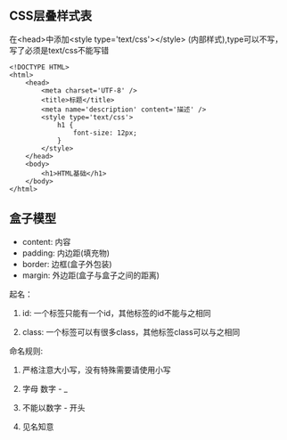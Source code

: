 ## CSS层叠样式表

在\<head>中添加\<style type='text/css'>\</style> (内部样式),type可以不写，写了必须是text/css不能写错

    <!DOCTYPE HTML>
    <html>
        <head>
            <meta charset='UTF-8' />
            <title>标题</title>
            <meta name='description' content='描述' />
            <style type='text/css'>
                h1 {
                    font-size: 12px;
                }
            </style>
        </head>
        <body>
            <h1>HTML基础</h1>
        </body>
    </html>
    
## 盒子模型

- content: 内容
- padding: 内边距(填充物)
- border: 边框(盒子外包装)
- margin: 外边距(盒子与盒子之间的距离)

起名：

1. id: 一个标签只能有一个id，其他标签的id不能与之相同

2. class: 一个标签可以有很多class，其他标签class可以与之相同

命名规则:

1. 严格注意大小写，没有特殊需要请使用小写
 
2. 字母 数字 - _
    
3. 不能以数字 - 开头

4. 见名知意


    <div id='bar'></div>
    <div class='nav'></div>
    

    